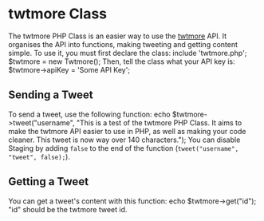 twtmore Class
=============

The twtmore PHP Class is an easier way to use the [twtmore](http://twtmore.com/) API. It organises the API into functions, making tweeting and getting content simple.
To use it, you must first declare the class:
	include 'twtmore.php';
	$twtmore = new Twtmore();
Then, tell the class what your API key is:
	$twtmore->apiKey = 'Some API Key';

Sending a Tweet
---------------
To send a tweet, use the following function:
	echo $twtmore->tweet("username", "This is a test of the twtmore PHP Class. It aims to make the twtmore API easier to use in PHP, as well as making your code cleaner. This tweet is now way over 140 characters.");
You can disable Staging by adding `false` to the end of the function (`tweet("username", "tweet", false);`).

Getting a Tweet
---------------
You can get a tweet's content with this function:
	echo $twtmore->get("id");
"id" should be the twtmore tweet id.